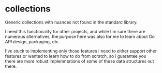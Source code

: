 # collections
Generic collections with nuances not found in the standard library.

I need this functionality for other projects, and while I'm sure there are numerous alternatives, the purpose here was also for me to learn about Go API design, packaging, etc.

I've stuck to implementing only those features I need to either support other features or wanted to learn how to do from scratch, so I guarantee you there are more robust implemntations of some of these data structures out there.
